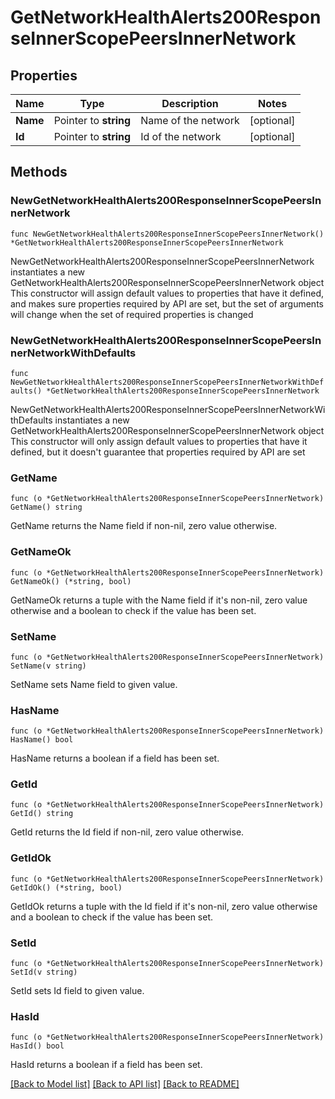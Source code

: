 # GetNetworkHealthAlerts200ResponseInnerScopePeersInnerNetwork

## Properties

Name | Type | Description | Notes
------------ | ------------- | ------------- | -------------
**Name** | Pointer to **string** | Name of the network | [optional] 
**Id** | Pointer to **string** | Id of the network | [optional] 

## Methods

### NewGetNetworkHealthAlerts200ResponseInnerScopePeersInnerNetwork

`func NewGetNetworkHealthAlerts200ResponseInnerScopePeersInnerNetwork() *GetNetworkHealthAlerts200ResponseInnerScopePeersInnerNetwork`

NewGetNetworkHealthAlerts200ResponseInnerScopePeersInnerNetwork instantiates a new GetNetworkHealthAlerts200ResponseInnerScopePeersInnerNetwork object
This constructor will assign default values to properties that have it defined,
and makes sure properties required by API are set, but the set of arguments
will change when the set of required properties is changed

### NewGetNetworkHealthAlerts200ResponseInnerScopePeersInnerNetworkWithDefaults

`func NewGetNetworkHealthAlerts200ResponseInnerScopePeersInnerNetworkWithDefaults() *GetNetworkHealthAlerts200ResponseInnerScopePeersInnerNetwork`

NewGetNetworkHealthAlerts200ResponseInnerScopePeersInnerNetworkWithDefaults instantiates a new GetNetworkHealthAlerts200ResponseInnerScopePeersInnerNetwork object
This constructor will only assign default values to properties that have it defined,
but it doesn't guarantee that properties required by API are set

### GetName

`func (o *GetNetworkHealthAlerts200ResponseInnerScopePeersInnerNetwork) GetName() string`

GetName returns the Name field if non-nil, zero value otherwise.

### GetNameOk

`func (o *GetNetworkHealthAlerts200ResponseInnerScopePeersInnerNetwork) GetNameOk() (*string, bool)`

GetNameOk returns a tuple with the Name field if it's non-nil, zero value otherwise
and a boolean to check if the value has been set.

### SetName

`func (o *GetNetworkHealthAlerts200ResponseInnerScopePeersInnerNetwork) SetName(v string)`

SetName sets Name field to given value.

### HasName

`func (o *GetNetworkHealthAlerts200ResponseInnerScopePeersInnerNetwork) HasName() bool`

HasName returns a boolean if a field has been set.

### GetId

`func (o *GetNetworkHealthAlerts200ResponseInnerScopePeersInnerNetwork) GetId() string`

GetId returns the Id field if non-nil, zero value otherwise.

### GetIdOk

`func (o *GetNetworkHealthAlerts200ResponseInnerScopePeersInnerNetwork) GetIdOk() (*string, bool)`

GetIdOk returns a tuple with the Id field if it's non-nil, zero value otherwise
and a boolean to check if the value has been set.

### SetId

`func (o *GetNetworkHealthAlerts200ResponseInnerScopePeersInnerNetwork) SetId(v string)`

SetId sets Id field to given value.

### HasId

`func (o *GetNetworkHealthAlerts200ResponseInnerScopePeersInnerNetwork) HasId() bool`

HasId returns a boolean if a field has been set.


[[Back to Model list]](../README.md#documentation-for-models) [[Back to API list]](../README.md#documentation-for-api-endpoints) [[Back to README]](../README.md)


